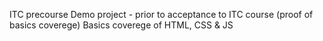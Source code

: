 ITC precourse
Demo project - prior to acceptance to ITC course (proof of basics coverege)
Basics coverege of HTML, CSS & JS
